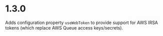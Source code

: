 # 1.3.0

Adds configuration property `useWebToken` to provide support for AWS IRSA tokens (which replace AWS Queue access keys/secrets).
